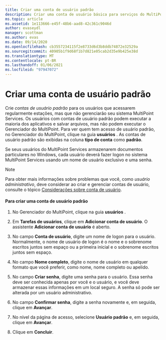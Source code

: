 ```yaml
---
title: Criar uma conta de usuário padrão
description: Criar uma conta de usuário básica para serviços do MultiPoint
ms.topic: article
ms.assetid: 1e113666-e45f-48b6-aad8-42c361c9046d
author: evaseydl
manager: scottman
ms.author: evas
ms.date: 09/14/2020
ms.openlocfilehash: cb3557234115f2e8733d6d3b8ddb74872e32529a
ms.sourcegitcommit: 40905b1f9d68f1b7d821e05cab2d35e9b425e38d
ms.translationtype: MT
ms.contentlocale: pt-BR
ms.lasthandoff: 01/06/2021
ms.locfileid: "97947072"
---
```

# <a name="create-a-standard-user-account"></a>Criar uma conta de usuário padrão
Crie *contas de usuário padrão* para os usuários que acessarem regularmente estações, mas que não gerenciarão seu sistema MultiPoint Services. Os usuários com contas de usuário padrão podem executar a maioria dos aplicativos e salvar arquivos, mas não podem executar o Gerenciador do MultiPoint. Para ver quem tem acesso de usuário padrão, no Gerenciador do MultiPoint, clique na guia **usuários** . As contas de usuário padrão são exibidas na coluna **tipo de conta** como **padrão**.

Se seus usuários do MultiPoint Services armazenarem documentos particulares no Windows, cada usuário deverá fazer logon no sistema MultiPoint Services usando um nome de usuário exclusivo e uma senha.

> [!NOTE]
> Para obter mais informações sobre problemas que você, como *usuário administrativo*, deve considerar ao criar e gerenciar contas de usuário, consulte o tópico [Considerações sobre conta de usuário](User-Account-Considerations.md).

#### <a name="to-create-a-standard-user-account"></a>Para criar uma conta de usuário padrão

1.  No Gerenciador do MultiPoint, clique na guia **usuários** .

2.  Em **Tarefas de usuários**, clique em **Adicionar conta de usuário**. O assistente **Adicionar conta de usuário** é aberto.

3.  No campo **Conta de usuário**, digite um nome de logon para o usuário. Normalmente, o nome de usuário de logon é o nome e o sobrenome escritos juntos sem espaço ou a primeira inicial e o sobrenome escritos juntos sem espaço.

4.  No campo **Nome completo**, digite o nome de usuário em qualquer formato que você preferir, como nome, nome completo ou apelido.

5.  No campo **Criar senha**, digite uma senha para o usuário. Essa senha deve ser conhecida apenas por você e o usuário, e você deve armazenar essas informações em um local seguro. A senha só pode ser alterada por um usuário administrativo.

6.  No campo **Confirmar senha**, digite a senha novamente e, em seguida, clique em **Avançar**.

7.  No nível da página de acesso, selecione **Usuário padrão** e, em seguida, clique em **Avançar**.

8.  Clique em **Concluir**.